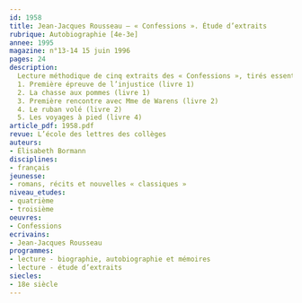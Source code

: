 ```yaml
---
id: 1958
title: Jean-Jacques Rousseau – « Confessions ». Étude d’extraits 
rubrique: Autobiographie [4e-3e]
annee: 1995
magazine: n°13-14 15 juin 1996
pages: 24
description: 
  Lecture méthodique de cinq extraits des « Confessions », tirés essentiellement des livres consacrés à la jeunesse du philosophe. L’attention sera plutôt portée sur l’aspect autobiographique de l’œuvre…
  1. Première épreuve de l’injustice (livre 1)
  2. La chasse aux pommes (livre 1)
  3. Première rencontre avec Mme de Warens (livre 2)
  4. Le ruban volé (livre 2)
  5. Les voyages à pied (livre 4)
article_pdf: 1958.pdf
revue: L’école des lettres des collèges
auteurs:
- Élisabeth Bormann
disciplines:
- français
jeunesse:
- romans, récits et nouvelles « classiques »
niveau_etudes:
- quatrième
- troisième
oeuvres:
- Confessions
ecrivains:
- Jean-Jacques Rousseau
programmes:
- lecture - biographie, autobiographie et mémoires
- lecture - étude d’extraits
siecles:
- 18e siècle
---
```

